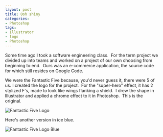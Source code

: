 ```yaml
---
layout: post
title: Ooh shiny
categories:
- Photoshop
tags:
- Illustrator
- logo
- Photoshop
---
```

Some time ago I took a software engineering class.  For the term project we divided up into teams and worked on a project of our own choosing from beginning to end.  Ours was an e-commerce application, the source code for which still resides on Google Code.

We were the Fantastic Five because, you'd never guess it, there were 5 of us. I created the logo for the project.  For the "super-hero" effect, it has 2 stylized F's, made to look like wings flanking a shield.  I drew the shape in Illustrator and applied a chrome effect to it in Photoshop.  This is the original.

<img src="https://dl.dropboxusercontent.com/u/52804626/images/f5flogo.png?w=300" alt="Fantastic Five Logo" />

Here's another version in ice blue.

<img src="https://dl.dropboxusercontent.com/u/52804626/images/f5flogoblue.png?w=300" alt="Fantastic Five Logo Blue" />
